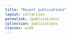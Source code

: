 ```yaml
---
title: "Recent publications"
layout: collection
permalink: /publications/
collection: publications
classes: wide
---
```

